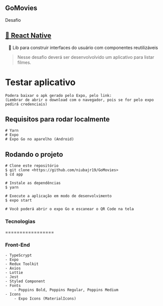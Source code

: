 ## GoMovies
<p align="left">Desafio</p>

<h2 align="left"><a href="https://reactnative.dev/">🔗 React Native</a></h2>
<p align="center">🚀 Lib para construir interfaces do usuário com componentes reutilizáveis</p>

> Nesse desafio deverá ser desenvolvolvido um aplicativo para listar filmes.

# Testar aplicativo
```
Podera baixar o apk gerado pelo Expo, pelo link: 
(Lembrar de abrir o download com o navegador, pois se for pelo expo pedirá credenciais)
```
## Requisitos para rodar localmente

```
# Yarn
# Expo
# Expo Go no aparelho (Android)
```

## Rodando o projeto
```
# Clone este repositório
$ git clone <https://github.com/niubajr19/GoMovies>
$ cd app

# Instale as dependências
$ yarn

# Execute a aplicação em modo de desenvolvimento
$ expo start

# Você poderá abrir o expo Go e escanear o QR Code na tela
```

### Tecnologias

=================

<!--ts-->
### Front-End
    - TypeScrypt
    - Expo
    - Redux Toolkit
    - Axios
    - Lottie
    - Jest
    - Styled Component
    - Fonts
        - Poppins Bold, Poppins Regular, Poppins Medium
    - Icons
        - Expo Icons (MaterialIcons)
  <!--te-->
  
